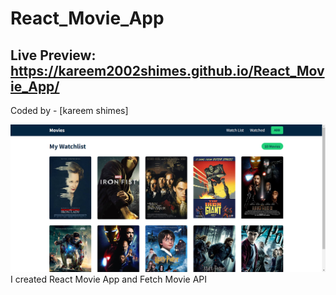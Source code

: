 # React_Movie_App
## Live Preview: https://kareem2002shimes.github.io/React_Movie_App/

Coded by - [kareem shimes]

![](/MovieApp.png)
I created React Movie App and Fetch Movie API
